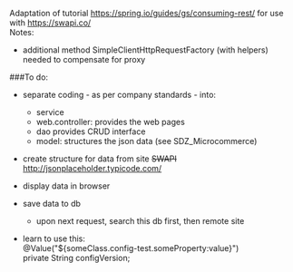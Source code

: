 Adaptation of tutorial https://spring.io/guides/gs/consuming-rest/ for use with <link> https://swapi.co/</link>  
Notes:
* additional method SimpleClientHttpRequestFactory (with helpers) needed to compensate for proxy

###To do: 
* separate coding - as per company standards - into: 
  * service
  * web.controller: provides the web pages
  * dao provides CRUD interface
  * model: structures the json data 
   (see SDZ_Microcommerce)
    
* create structure for data from site ~~SWAPI~~ http://jsonplaceholder.typicode.com/
* display data in browser
* save data to db
  * upon next request, search this db first, then remote site 
* learn to use this:  
  @Value("${someClass.config-test.someProperty:value}")  
  private String configVersion; 


